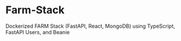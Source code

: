 # Farm-Stack

Dockerized FARM Stack (FastAPI, React, MongoDB) using TypeScript, FastAPI Users, and Beanie


